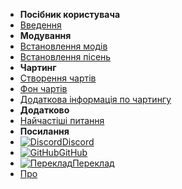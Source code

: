 - **Посібник користувача**
- [Введення](./)
- **Модування**
- [Встановлення модів](installing-mods)
- [Встановлення пісень](installing-songs)
- **Чартинг**
- [Створення чартів](creating-charts)
- [Фон чартів](chart-backgrounds)
- [Додаткова інформація по чартингу](misc-charting-info)
- **Додатково**
- [Найчастіші питання](faq)
- **Посилання**
- [![Discord](https://icongr.am/simple/discord.svg?colored&size=16)Discord](https://discord.gg/KVzKRsbetJ)
- [![GitHub](https://icongr.am/simple/github.svg?color=808080&size=16)GitHub](https://github.com/tc-mods/TromboneChampModdingWiki)
- [![Переклад](https://icongr.am/material/translate.svg?color=808080&size=16)Переклад](https://crowdin.com/project/trombone-champ-modding-wiki)
- [Про](about)
